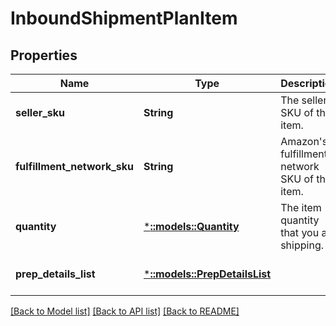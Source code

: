 # InboundShipmentPlanItem

## Properties
Name | Type | Description | Notes
------------ | ------------- | ------------- | -------------
**seller_sku** | **String** | The seller SKU of the item. | [default to null]
**fulfillment_network_sku** | **String** | Amazon&#39;s fulfillment network SKU of the item. | [default to null]
**quantity** | [***::models::Quantity**](Quantity.md) | The item quantity that you are shipping. | [default to null]
**prep_details_list** | [***::models::PrepDetailsList**](PrepDetailsList.md) |  | [optional] [default to null]

[[Back to Model list]](../README.md#documentation-for-models) [[Back to API list]](../README.md#documentation-for-api-endpoints) [[Back to README]](../README.md)


